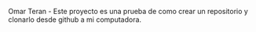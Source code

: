 Omar Teran - Este proyecto es una prueba de como crear un repositorio y clonarlo desde github a mi computadora.

